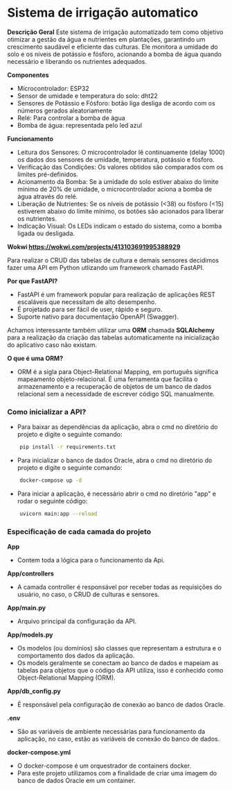 # Sistema de irrigação automatico 

**Descrição Geral**
Este sistema de irrigação automatizado tem como objetivo otimizar a gestão da água e nutrientes em plantações, garantindo um crescimento saudável e eficiente das culturas. Ele monitora a umidade do solo e os níveis de potássio e fósforo, acionando a bomba de água quando necessário e liberando os nutrientes adequados.

**Componentes**
- Microcontrolador: ESP32
- Sensor de umidade e temperatura do solo: dht22
- Sensores de Potássio e Fósforo: botão liga desliga de acordo com os números gerados aleatoriamente
- Relé: Para controlar a bomba de água
- Bomba de água: representada pelo led azul

**Funcionamento**
- Leitura dos Sensores: O microcontrolador lê continuamente (delay 1000) os dados dos sensores de umidade, temperatura, potássio e fósforo.
- Verificação das Condições: Os valores obtidos são comparados com os limites pré-definidos.
- Acionamento da Bomba: Se a umidade do solo estiver abaixo do limite mínimo de 20% de umidade, o microcontrolador aciona a bomba de água através do relé.
- Liberação de Nutrientes: Se os níveis de potássio (<38) ou fósforo (<15) estiverem abaixo do limite mínimo, os botões são acionados para liberar os nutrientes.
- Indicação Visual: Os LEDs indicam o estado do sistema, como a bomba ligada ou desligada.

**Wokwi https://wokwi.com/projects/413103691995388929**

Para realizar o CRUD das tabelas de cultura e demais sensores decidimos fazer uma API em Python utlizando um framework chamado FastAPI.

**Por que FastAPI?**
- FastAPI é um framework popular para realização de aplicações REST escaláveis que necessitam de alto desempenho.
- É projetado para ser fácil de user, rápido e seguro.
- Suporte nativo para documentação OpenAPI (Swagger).

Achamos interessante também utilizar uma **ORM** chamada **SQLAlchemy** para a realização da criação das tabelas automaticamente na inicialização do aplicativo caso não existam.

**O que é uma ORM?**
- ORM é a sigla para Object-Relational Mapping, em português significa mapeamento objeto-relacional. É uma ferramenta que facilita o armazenamento e a recuperação de objetos de um banco de dados relacional sem a necessidade de escrever código SQL manualmente.

### Como inicializar a API?
- Para baixar as dependências da aplicação, abra o cmd no diretório do projeto e digite o seguinte comando:
```bash
    pip install -r requirements.txt
```

- Para inicializar o banco de dados Oracle, abra o cmd no diretório do projeto e digite o seguinte comando:
```bash
    docker-compose up -d
```

- Para iniciar a aplicação, é necessário abrir o cmd no diretório "app" e rodar o seguinte código:
```bash
    uvicorn main:app --reload
```

### Especificação de cada camada do projeto

**App**
- Contem toda a lógica para o funcionamento da Api.

**App/controllers**
- A camada controller é responsável por receber todas as requisições do usuário, no caso, o CRUD de culturas e sensores.

**App/main.py**
- Arquivo principal da configuração da API.

**App/models.py**
- Os modelos (ou domínios) são classes que representam a estrutura e o comportamento dos dados da aplicação.
- Os models geralmente se conectam ao banco de dados e mapeiam as tabelas para objetos que o código da API utiliza, isso é conhecido como Object-Relational Mapping (ORM).

**App/db_config.py**
- É responsável pela configuração de conexão ao banco de dados Oracle.

**.env**
- São as variáveis de ambiente necessárias para funcionamento da aplicação, no caso, estão as variáveis de conexão do banco de dados.

**docker-compose.yml**
- O docker-compose é um orquestrador de containers docker.
- Para este projeto utilizamos com a finalidade de criar uma imagem do banco de dados Oracle em um container.
